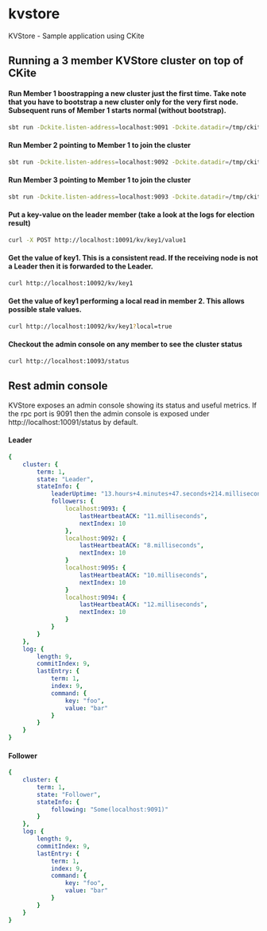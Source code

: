 kvstore
=======

KVStore - Sample application using CKite

## Running a 3 member KVStore cluster on top of CKite

#### Run Member 1 boostrapping a new cluster just the first time. Take note that you have to bootstrap a new cluster only for the very first node. Subsequent runs of Member 1 starts normal (without bootstrap).
```bash
sbt run -Dckite.listen-address=localhost:9091 -Dckite.datadir=/tmp/ckite/member1 -Dckite.bootstrap=true
```
#### Run Member 2 pointing to Member 1 to join the cluster
```bash
sbt run -Dckite.listen-address=localhost:9092 -Dckite.datadir=/tmp/ckite/member2 -Dckite.members.0=localhost:9091
```
#### Run Member 3 pointing to Member 1 to join the cluster
```bash
sbt run -Dckite.listen-address=localhost:9093 -Dckite.datadir=/tmp/ckite/member3 -Dckite.members.0=localhost:9091
```
#### Put a key-value on the leader member (take a look at the logs for election result)
```bash
curl -X POST http://localhost:10091/kv/key1/value1
```
#### Get the value of key1. This is a consistent read. If the receiving node is not a Leader then it is forwarded to the Leader.
```bash
curl http://localhost:10092/kv/key1
```
#### Get the value of key1 performing a local read in member 2. This allows possible stale values.
```bash
curl http://localhost:10092/kv/key1?local=true
```
#### Checkout the admin console on any member to see the cluster status
```bash
curl http://localhost:10093/status
```


## Rest admin console

KVStore exposes an admin console showing its status and useful metrics. If the rpc port is 9091 then the admin console is exposed under http://localhost:10091/status by default.

#### Leader

```yaml
{
	cluster: {
		term: 1,
		state: "Leader",
		stateInfo: {
			leaderUptime: "13.hours+4.minutes+47.seconds+214.milliseconds",
			followers: {
				localhost:9093: {
					lastHeartbeatACK: "11.milliseconds",
					nextIndex: 10
				},
				localhost:9092: {
					lastHeartbeatACK: "8.milliseconds",
					nextIndex: 10
				}
				localhost:9095: {
					lastHeartbeatACK: "10.milliseconds",
					nextIndex: 10
				}
				localhost:9094: {
					lastHeartbeatACK: "12.milliseconds",
					nextIndex: 10
				}
			}
		}
	},
	log: {
		length: 9,
		commitIndex: 9,
		lastEntry: {
			term: 1,
			index: 9,
			command: {
				key: "foo",
				value: "bar"
			}
		}
	}
}
```

#### Follower
```yaml
{
	cluster: {
		term: 1,
		state: "Follower",
		stateInfo: {
			following: "Some(localhost:9091)"
		}
	},
	log: {
		length: 9,
		commitIndex: 9,
		lastEntry: {
			term: 1,
			index: 9,
			command: {
				key: "foo",
				value: "bar"
			}
		}
	}
}
```

